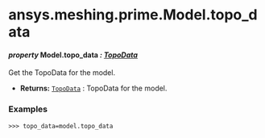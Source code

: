 <a id="ansys-meshing-prime-model-topo-data"></a>

# ansys.meshing.prime.Model.topo_data

<a id="ansys.meshing.prime.Model.topo_data"></a>

#### *property* Model.topo_data *: [TopoData](ansys.meshing.prime.TopoData.md#ansys.meshing.prime.TopoData)*

Get the TopoData for the model.

* **Returns:**
  [`TopoData`](ansys.meshing.prime.TopoData.md#ansys.meshing.prime.TopoData)
  : TopoData for the model.

### Examples

```pycon
>>> topo_data=model.topo_data
```

<!-- !! processed by numpydoc !! -->
